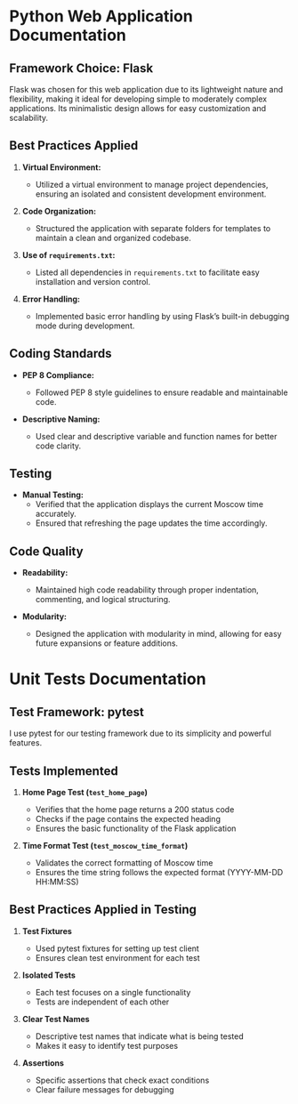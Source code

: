 # Python Web Application Documentation

## Framework Choice: Flask

Flask was chosen for this web application due to its lightweight nature and flexibility, making it ideal for developing simple to moderately complex applications. Its minimalistic design allows for easy customization and scalability.

## Best Practices Applied

1. **Virtual Environment:**
   - Utilized a virtual environment to manage project dependencies, ensuring an isolated and consistent development environment.

2. **Code Organization:**
   - Structured the application with separate folders for templates to maintain a clean and organized codebase.

3. **Use of `requirements.txt`:**
   - Listed all dependencies in `requirements.txt` to facilitate easy installation and version control.

4. **Error Handling:**
   - Implemented basic error handling by using Flask’s built-in debugging mode during development.

## Coding Standards

- **PEP 8 Compliance:**
  - Followed PEP 8 style guidelines to ensure readable and maintainable code.
  
- **Descriptive Naming:**
  - Used clear and descriptive variable and function names for better code clarity.

## Testing

- **Manual Testing:**
  - Verified that the application displays the current Moscow time accurately.
  - Ensured that refreshing the page updates the time accordingly.

## Code Quality

- **Readability:**
  - Maintained high code readability through proper indentation, commenting, and logical structuring.

- **Modularity:**
  - Designed the application with modularity in mind, allowing for easy future expansions or feature additions.

# Unit Tests Documentation

## Test Framework: pytest

I use pytest for our testing framework due to its simplicity and powerful features.

## Tests Implemented

1. **Home Page Test (`test_home_page`)**
   - Verifies that the home page returns a 200 status code
   - Checks if the page contains the expected heading
   - Ensures the basic functionality of the Flask application

2. **Time Format Test (`test_moscow_time_format`)**
   - Validates the correct formatting of Moscow time
   - Ensures the time string follows the expected format (YYYY-MM-DD HH:MM:SS)

## Best Practices Applied in Testing

1. **Test Fixtures**
   - Used pytest fixtures for setting up test client
   - Ensures clean test environment for each test

2. **Isolated Tests**
   - Each test focuses on a single functionality
   - Tests are independent of each other

3. **Clear Test Names**
   - Descriptive test names that indicate what is being tested
   - Makes it easy to identify test purposes

4. **Assertions**
   - Specific assertions that check exact conditions
   - Clear failure messages for debugging